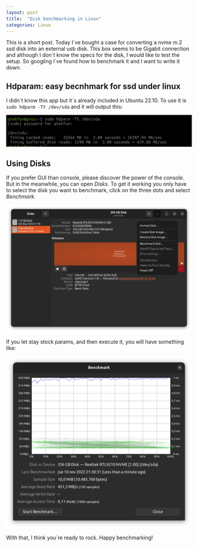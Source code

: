 ```yaml
---
layout: post
title:  "Disk benchmarking in Linux"
categories: Linux
---
```


This is a short post. Today I´ve bought a case for converting a nvme m.2 ssd disk into an external usb disk. This
box seems to be Gigabit connection and although I don´t know the specs for the disk, I would like to test the
setup. So googling I´ve found how to benchmark it and I want to write it down.

## Hdparam: easy becnhmark for ssd under linux

I didn´t know this app but it´s already included in Ubuntu 22.10. To use it is `sudo hdparm -Tt /dev/sda` and it
will output this:

![hdparam](/assets/Linux/hdparm.webp)

## Using Disks

If you prefer GUI than console, please discover the power of the console. But in the meanwhile, you can open
*Disks*. To get it working you only have to select the disk you want to benchmark, click on the three dots and
select *Benchmark*.

![Benchmark discos](/assets/Linux/Benchmark-Disks.webp)

If you let stay stock params, and then execute it, you will have something like:

![Resultado Benhmark](/assets/Linux/Result-becnhmark.webp)

With that, I think you´re ready to rock. Happy benchmarking!
